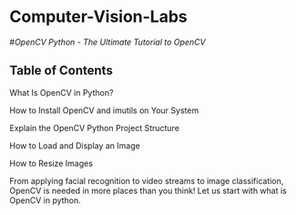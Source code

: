 # Computer-Vision-Labs

#*OpenCV Python - The Ultimate Tutorial to OpenCV*

## Table of Contents

What Is OpenCV in Python?

How to Install OpenCV and imutils on Your System

Explain the OpenCV Python Project Structure

How to Load and Display an Image

How to Resize Images

From applying facial recognition to video streams to image classification, OpenCV is needed in more places than you think! Let us start with what is OpenCV in python.
